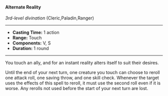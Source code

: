 #### Alternate Reality
*3rd-level divination* (Cleric,Paladin,Ranger)
___
- **Casting Time:** 1 action
- **Range:** Touch
- **Components:** V, S
- **Duration:** 1 round
---
You touch an ally, and for an instant reality alters itself to suit their desires.

Until the end of your next turn, one creature you touch can choose to reroll one attack roll, one saving throw, and one skill check. Whenever the target uses the effects of this spell to reroll, it must use the second roll even if it is worse. Any rerolls not used before the start of your next turn are lost.
